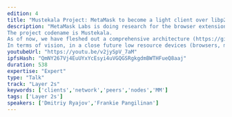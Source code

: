 ```yaml
---
edition: 4
title: "Mustekala Project: MetaMask to become a light client over libp2p"
description: "MetaMask Labs is doing research for the browser extension to become a light client running on top of libp2p.
The project codename is Mustekala.
As of now, we have fleshed out a comprehensive architecture (https://github.com/MetaMask/mustekala/blob/master/docs/architecture.md) of four layers, where we extract data from devp2p synchronized clients and make it available in libp2p using the IPLD format. Upstream, an overlay network of peers (named kitsunet) shares this information, allowing data redundancy and decentralization at face value.
In terms of vision, in a close future low resource devices (browsers, mobile and IoT) should stop depending on JSON RPC communication with ethereum nodes. This is a huge problem today, as nodes became GB-sized machines. Last but not least, every MetaMask user will become a peer of a bigger and more inclusive ethereum network."
youtubeUrl: "https://youtu.be/v2jySpV_7aM"
ipfsHash: "QmNY267Vj4EuUYxYcEsyi4uVGQGSRgkgdmBWTHFueQ8aaj"
duration: 538
expertise: "Expert"
type: "Talk"
track: "Layer 2s"
keywords: ['clients','network','peers','nodes','MM']
tags: ['Layer 2s']
speakers: ['Dmitriy Ryajov','Frankie Pangilinan']
---
```

